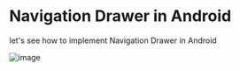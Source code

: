 # Navigation Drawer in Android

let's see how to implement Navigation Drawer in Android

![image](https://user-images.githubusercontent.com/102430611/228028373-a2b1fc2a-eb79-4633-b36e-64e58dc40838.png)



